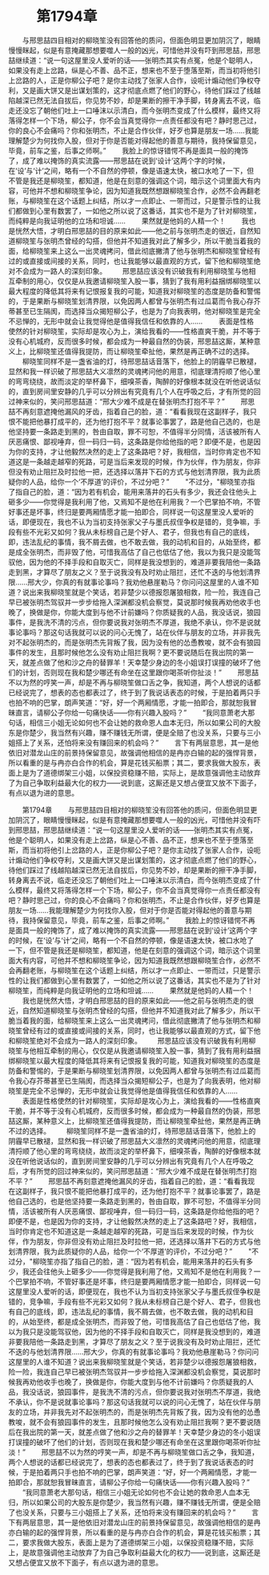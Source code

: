 # 　　第1794章 
　　与邢思喆四目相对的柳晓笙没有回答他的质问，但面色明显更加阴沉了，眼睛慢慢眯起，似是有意掩藏那想要噬人一般的凶光，可惜他并没有吓到邢思喆，邢思喆继续道：“说一句这屋里没人爱听的话——张明杰其实有点冤，他是个聪明人，如果没有走上岔路，纵是心不善、品不正，想来也不至于堕落至斯，而当初将他引上岔路的人，正是你柳公子吧？是你主动找了张家人合作，设呃计煽动他们争权夺利，又是画大饼又是出谋划策的，这才彻底点燃了他们的野心，待他们踩过了线越陷越深已然无法自拔后，你见势不妙，却是果断的擦干净手脚，转身离去不说，临走还没忘了朝他们吐上一口唾沫以示清白，而今张明杰变成了什么模样，最终又将落得怎样一个下场，柳公子，你不会当真觉得你一点责任都没有吧？静时思己过，你的良心不会痛吗？你和张明杰，不止是合作伙伴，好歹也算是朋友一场……我能理解楚少为何找你入股，但对于你是否能对得起他的善意与期待，我持保留意见，毕竟，前车之鉴，后事之师啊。”
　　我脸上的惊讶错愕不再是面具一般的掩饰了，成了难以掩饰的真实流露——邢思喆在说到‘设计’这两个字的时候，在‘设’与‘计’之间，略有一个不自然的停顿，像是语速太快，被口水呛了一下，但不管是我还是柳晓笙，都知道，他是在刻意的强调这个词，暗示这个词里面大有内容，可他并不想和柳晓笙争论，因为知道我既然想跟柳晓笙合作，必然不会再翻老账，与柳晓笙在这个话题上纠结，所以才一点即止、一带而过，只是警示性的让我们都做到心里有数罢了，一如他之所以说了这番话，其实也不是为了针对柳晓笙，而纯粹是向我证明他的立场和坦诚……
　　果然就是他妈的人精一个！
　　我也是恍然大悟，才明白邢思喆的目的原来如此——他之前与张明杰走的很近，自然知道柳晓笙与张明杰曾经的勾搭，但他并不知道我对此了解多少，所以干脆当着我的面，给柳晓笙来上这么一出灵魂拷问，借此彻底撇清了他与张明杰和柳晓笙曾经有过的或直接或间接的关系，同时，也让我能够以最直观的方式，留下他和柳晓笙绝对不会成为一路人的深刻印象。
　　邢思喆应该没有识破我有利用柳晓笙与他相互牵制的用心，仅仅是从我邀请柳晓笙入股一事，猜到了我有用利益捆绑柳晓笙以最大程度的降低其将来有记恨报复我的可能，知道我对柳晓笙的态度是防备和警惕的，于是果断与柳晓笙划清界限，以免因两人都曾与张明杰有过瓜葛而令我心存芥蒂甚至已生隔阂，而选择当众揭短柳公子，也是为了向我表明，他对柳晓笙是完全不忌惮的，无形中就会让我觉得他是值得我信任和依靠的人……
　　表面是性格使然的针对柳晓笙，实际却是攻心为上，演给我看的——性格直爽干脆，并不等于没有心机城府，反而很多时候，都会成为一种最自然的伪装，邢思喆这厮，某种意义上，比柳晓笙还值得我提防，而让柳晓笙牵扯他，果然是再正确不过的选择。
　　柳晓笙同样不是一盏省油的灯，待邢思喆话音落下，他脸上的阴霾早已散褪，显然和我一样识破了邢思喆大义凛然的灵魂拷问他的用意，彻底理清捋顺了他心里的弯弯绕绕，故而淡定的举杯鼻下，细嗅茶香，陶醉的好像根本就没在听他说话似的，直到房间里安静的几乎可以分辨出有究竟有几个人在呼吸之后，才有所觉的回过神来似的，笑问邢思喆道：“邢大少难不成是在替张明杰打抱不平？”
　　邢思喆不再刻意遮掩他漏风的牙齿，指着自己的脸，道：“看看我现在这副样子，我只恨不能把他暴打成平的，还为他打抱不平？就事论事罢了，路是他自己选的，也是他坚持要一条路走到黑的，咎由自取，罪不可恕，不值得半分同情，活该被所有人厌恶痛恨、鄙视唾弃，但一码归一码，这条路是你给他指的吧？即便不是，也是因为你的支持，才让他毅然决然的走上了这条路吧？好，我相信，当时你肯定也不知道这是一条越走越窄的死路，可是当后来发现的时候，作为伙伴，作为朋友，你非但没有劝止阻拦及时拉他一把，还选择以落井下石的方式与他划清界限，我为此质疑你的人品，给你一个‘不厚道’的评价，不过分吧？”
　　"不过分，"柳晓笙亦指了指自己的脸，道：“因为若有机会，能用来落井的石头有多少，我还会往他头上砸多少——你觉得是我利用了他，又焉知不是他在利用我？一个巴掌拍不响，不管好事还是坏事，终归是要两厢情愿才能一拍即合，同样说一句这屋里没人爱听的话，即便现在，我也不认为当初支持张家父子与墨氏叔侄争权是错的，竞争嘛，手段有些不光彩又如何？我从未标榜自己是个好人、君子，但我也有自己的底线，即，违法乱纪的事情，我不屑去做，也不敢去做，我的动机和目的，从始至终，都是成全张明杰，而非毁了他，可惜我高估了自己也低估了他，我以为我只是没能驾驭他，因为他的不择手段和自取灭亡，同样是我没想到的，难道非要我陪他一条路走到黑，才算尽了朋友之义？至于说我没有及时劝止阻拦，还忙不迭的与他划清界限……邢大少，你真的有就事论事吗？我劝他悬崖勒马？你问问这屋里的人谁不知道？说出来我柳晓笙就是个笑话，若非楚少以德报怨屠狼相救，险一险，我连自己早已被张明杰驾驭并一步步给拖入深渊都没机会察觉，莫说那时候我再劝他收手也晚了，换做是你，你能大度到与他不计前嫌吗？你质疑我的人品，我没话说，狼园事件，是我洗不清的污点，但你要说我对张明杰不厚道，我绝不承认，你不是说就事论事吗？那这句话我就可以说的问心无愧了，站在伙伴与朋友的立场，并非我先对不起张明杰的，而是张明杰先背叛了我，因为没有他的怂恿教唆，就不会有狼园事件的发生，且那时候他怎么没有劝止阻拦我啊？更不要说随后在我出院的第一天，就差点做了他和沙之舟的替罪羊！天幸楚少身边的冬小姐误打误撞的破坏了他们的计划，否则现在我和楚少哪还有命坐在这里跟你喝茶听你扯淡！”
　　邢思喆不以为然的哼笑一声，却是不再与柳晓笙做口舌之争，我知道，两个人想说的话都已经说完了，想表的态也都表过了，终于到了我说话表态的时候，于是拍着两只手也拍不响的巴掌，朗声笑道：“好，好一个两厢情愿，才能一拍即合，那就恕我冒昧直言，请柳公子你给一句痛快话——你有兴趣入股吗？”
　　“我同意萧老大那句话，相信三小姐无论如何也不会让她的救命恩人血本无归，所以如果公司的大股东是你楚少，我当然有兴趣，赚不赚钱无所谓，便是全赔了也没关系，只要与三小姐搭上了关系，还怕将来没有赚回来的机会吗？”
　　言下有两层意思，其一是他依旧对潜龙山庄的前景持保留意见，故强调他相信的是冉亦白输的起的强悍背景，所以看重的是与冉亦白合作的机会，算是花钱买船票；其二，要求我做大股东，表面上是为了道德绑架三小姐，以保投资稳赚不赔，实际上，是故意强调他主动放弃了为自己争取利益最大化的权力——说到底，这厮还是又想占便宜又放不下面子，有点以退为进的意思。

　　第1794章 
　　与邢思喆四目相对的柳晓笙没有回答他的质问，但面色明显更加阴沉了，眼睛慢慢眯起，似是有意掩藏那想要噬人一般的凶光，可惜他并没有吓到邢思喆，邢思喆继续道：“说一句这屋里没人爱听的话——张明杰其实有点冤，他是个聪明人，如果没有走上岔路，纵是心不善、品不正，想来也不至于堕落至斯，而当初将他引上岔路的人，正是你柳公子吧？是你主动找了张家人合作，设呃计煽动他们争权夺利，又是画大饼又是出谋划策的，这才彻底点燃了他们的野心，待他们踩过了线越陷越深已然无法自拔后，你见势不妙，却是果断的擦干净手脚，转身离去不说，临走还没忘了朝他们吐上一口唾沫以示清白，而今张明杰变成了什么模样，最终又将落得怎样一个下场，柳公子，你不会当真觉得你一点责任都没有吧？静时思己过，你的良心不会痛吗？你和张明杰，不止是合作伙伴，好歹也算是朋友一场……我能理解楚少为何找你入股，但对于你是否能对得起他的善意与期待，我持保留意见，毕竟，前车之鉴，后事之师啊。”
　　我脸上的惊讶错愕不再是面具一般的掩饰了，成了难以掩饰的真实流露——邢思喆在说到‘设计’这两个字的时候，在‘设’与‘计’之间，略有一个不自然的停顿，像是语速太快，被口水呛了一下，但不管是我还是柳晓笙，都知道，他是在刻意的强调这个词，暗示这个词里面大有内容，可他并不想和柳晓笙争论，因为知道我既然想跟柳晓笙合作，必然不会再翻老账，与柳晓笙在这个话题上纠结，所以才一点即止、一带而过，只是警示性的让我们都做到心里有数罢了，一如他之所以说了这番话，其实也不是为了针对柳晓笙，而纯粹是向我证明他的立场和坦诚……
　　果然就是他妈的人精一个！
　　我也是恍然大悟，才明白邢思喆的目的原来如此——他之前与张明杰走的很近，自然知道柳晓笙与张明杰曾经的勾搭，但他并不知道我对此了解多少，所以干脆当着我的面，给柳晓笙来上这么一出灵魂拷问，借此彻底撇清了他与张明杰和柳晓笙曾经有过的或直接或间接的关系，同时，也让我能够以最直观的方式，留下他和柳晓笙绝对不会成为一路人的深刻印象。
　　邢思喆应该没有识破我有利用柳晓笙与他相互牵制的用心，仅仅是从我邀请柳晓笙入股一事，猜到了我有用利益捆绑柳晓笙以最大程度的降低其将来有记恨报复我的可能，知道我对柳晓笙的态度是防备和警惕的，于是果断与柳晓笙划清界限，以免因两人都曾与张明杰有过瓜葛而令我心存芥蒂甚至已生隔阂，而选择当众揭短柳公子，也是为了向我表明，他对柳晓笙是完全不忌惮的，无形中就会让我觉得他是值得我信任和依靠的人……
　　表面是性格使然的针对柳晓笙，实际却是攻心为上，演给我看的——性格直爽干脆，并不等于没有心机城府，反而很多时候，都会成为一种最自然的伪装，邢思喆这厮，某种意义上，比柳晓笙还值得我提防，而让柳晓笙牵扯他，果然是再正确不过的选择。
　　柳晓笙同样不是一盏省油的灯，待邢思喆话音落下，他脸上的阴霾早已散褪，显然和我一样识破了邢思喆大义凛然的灵魂拷问他的用意，彻底理清捋顺了他心里的弯弯绕绕，故而淡定的举杯鼻下，细嗅茶香，陶醉的好像根本就没在听他说话似的，直到房间里安静的几乎可以分辨出有究竟有几个人在呼吸之后，才有所觉的回过神来似的，笑问邢思喆道：“邢大少难不成是在替张明杰打抱不平？”
　　邢思喆不再刻意遮掩他漏风的牙齿，指着自己的脸，道：“看看我现在这副样子，我只恨不能把他暴打成平的，还为他打抱不平？就事论事罢了，路是他自己选的，也是他坚持要一条路走到黑的，咎由自取，罪不可恕，不值得半分同情，活该被所有人厌恶痛恨、鄙视唾弃，但一码归一码，这条路是你给他指的吧？即便不是，也是因为你的支持，才让他毅然决然的走上了这条路吧？好，我相信，当时你肯定也不知道这是一条越走越窄的死路，可是当后来发现的时候，作为伙伴，作为朋友，你非但没有劝止阻拦及时拉他一把，还选择以落井下石的方式与他划清界限，我为此质疑你的人品，给你一个‘不厚道’的评价，不过分吧？”
　　"不过分，"柳晓笙亦指了指自己的脸，道：“因为若有机会，能用来落井的石头有多少，我还会往他头上砸多少——你觉得是我利用了他，又焉知不是他在利用我？一个巴掌拍不响，不管好事还是坏事，终归是要两厢情愿才能一拍即合，同样说一句这屋里没人爱听的话，即便现在，我也不认为当初支持张家父子与墨氏叔侄争权是错的，竞争嘛，手段有些不光彩又如何？我从未标榜自己是个好人、君子，但我也有自己的底线，即，违法乱纪的事情，我不屑去做，也不敢去做，我的动机和目的，从始至终，都是成全张明杰，而非毁了他，可惜我高估了自己也低估了他，我以为我只是没能驾驭他，因为他的不择手段和自取灭亡，同样是我没想到的，难道非要我陪他一条路走到黑，才算尽了朋友之义？至于说我没有及时劝止阻拦，还忙不迭的与他划清界限……邢大少，你真的有就事论事吗？我劝他悬崖勒马？你问问这屋里的人谁不知道？说出来我柳晓笙就是个笑话，若非楚少以德报怨屠狼相救，险一险，我连自己早已被张明杰驾驭并一步步给拖入深渊都没机会察觉，莫说那时候我再劝他收手也晚了，换做是你，你能大度到与他不计前嫌吗？你质疑我的人品，我没话说，狼园事件，是我洗不清的污点，但你要说我对张明杰不厚道，我绝不承认，你不是说就事论事吗？那这句话我就可以说的问心无愧了，站在伙伴与朋友的立场，并非我先对不起张明杰的，而是张明杰先背叛了我，因为没有他的怂恿教唆，就不会有狼园事件的发生，且那时候他怎么没有劝止阻拦我啊？更不要说随后在我出院的第一天，就差点做了他和沙之舟的替罪羊！天幸楚少身边的冬小姐误打误撞的破坏了他们的计划，否则现在我和楚少哪还有命坐在这里跟你喝茶听你扯淡！”
　　邢思喆不以为然的哼笑一声，却是不再与柳晓笙做口舌之争，我知道，两个人想说的话都已经说完了，想表的态也都表过了，终于到了我说话表态的时候，于是拍着两只手也拍不响的巴掌，朗声笑道：“好，好一个两厢情愿，才能一拍即合，那就恕我冒昧直言，请柳公子你给一句痛快话——你有兴趣入股吗？”
　　“我同意萧老大那句话，相信三小姐无论如何也不会让她的救命恩人血本无归，所以如果公司的大股东是你楚少，我当然有兴趣，赚不赚钱无所谓，便是全赔了也没关系，只要与三小姐搭上了关系，还怕将来没有赚回来的机会吗？”
　　言下有两层意思，其一是他依旧对潜龙山庄的前景持保留意见，故强调他相信的是冉亦白输的起的强悍背景，所以看重的是与冉亦白合作的机会，算是花钱买船票；其二，要求我做大股东，表面上是为了道德绑架三小姐，以保投资稳赚不赔，实际上，是故意强调他主动放弃了为自己争取利益最大化的权力——说到底，这厮还是又想占便宜又放不下面子，有点以退为进的意思。
